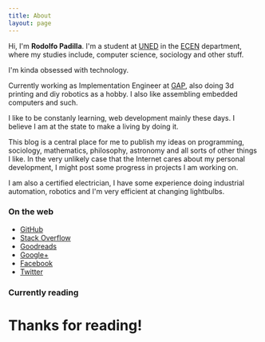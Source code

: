 ```yaml
---
title: About
layout: page
---
```


Hi, I'm **Rodolfo Padilla**. I'm a student at
[UNED](http://www.uned.ac.cr/) in the
[ECEN](http://www.uned.ac.cr/ecen/) department, where my studies
include, computer science, sociology and other stuff.

I'm kinda obsessed with technology. 

Currently working as Implementation Engineer at [GAP](http://www.wearegap.com/), also doing 3d printing and diy robotics as a hobby. I also like assembling embedded computers and such. 

I like to be constanly learning, web development mainly these days. I believe I am at the state to make a living by doing it. 

This blog is a central place for me to publish my ideas on programming, sociology, mathematics, philosophy, astronomy and all
sorts of other things I like. In the very unlikely case that the Internet cares
about my personal development, I might post some progress in projects I am working on.

I am also a certified electrician, I have some experience doing industrial automation, robotics and I'm very efficient at changing lightbulbs.

### On the web

* [GitHub](https://github.com/padillla)
* [Stack Overflow](http://stackoverflow.com/users/2288228/padillla)
* [Goodreads](https://www.goodreads.com/padillla)
* [Google+](https://plus.google.com/113901489533035852987/)
* [Facebook](https://www.facebook.com/rodolfo.padillaruiz)
* [Twitter](https://www.twitter.com/padillla)

### Currently reading

<style type="text/css" media="screen">
#gr_custom_widget_1402980441 { margin-top: 10px; } 
#gr_custom_widget_1402980441 center { display: none; } 
.gr_custom_header_1402980441 { display: none; border-bottom: 1px solid #CCC; width: 100%; margin: 5px 0 10px; padding-bottom: 5px; line-height: inherit; text-align: center; font-size: 120% } 
.gr_custom_each_container_1402980441 { width: 100%; clear: both; margin-bottom: 15px; overflow: auto; } 
.gr_custom_book_container_1402980441 { /* customize your book covers here */ overflow: hidden; float: left; margin-right: 10px; width: 39px; } 
.gr_custom_author_1402980441 { /* customize your author names here */ font-size: 18px; } 
.gr_custom_tags_1402980441 { /* customize your tags here */ font-size: 16px; color: gray; } 
.gr_custom_rating_1402980441 { /* customize your rating stars here */ display: none; }
center { display: none;}
</style>

<script src="https://www.goodreads.com/review/custom_widget/15373400..?cover_position=left&cover_size=small&num_books=5&order=a&shelf=currently-reading&show_author=1&show_cover=1&show_rating=0&show_review=0&show_tags=0&show_title=1&sort=date_added&widget_bg_color=FFFFFF&widget_bg_transparent=&widget_border_width=1&widget_id=1402980441&widget_text_color=000000&widget_title_size=small&widget_width=medium" type="text/javascript" charset="utf-8"></script>
# Thanks for reading!
